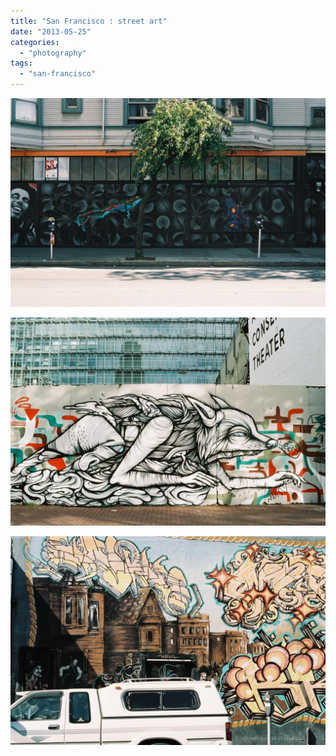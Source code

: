 ```yaml
---
title: "San Francisco : street art"
date: "2013-05-25"
categories: 
  - "photography"
tags: 
  - "san-francisco"
---
```


[![000042](images/000042-1024x678.jpg)](http://www.ultrabug.fr/wordpress/wp-content/uploads/2013/05/000042.jpg)

[![000055](images/000055-1024x678.jpg)](http://www.ultrabug.fr/wordpress/wp-content/uploads/2013/05/000055.jpg)

[![000005](images/000005-1024x678.jpg)](http://www.ultrabug.fr/wordpress/wp-content/uploads/2013/05/000005.jpg)
